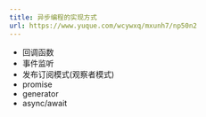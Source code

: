 ```yaml
---
title: 异步编程的实现方式
url: https://www.yuque.com/wcywxq/mxunh7/np50n2
---
```


- 回调函数
- 事件监听
- 发布订阅模式(观察者模式)
- promise
- generator
- async/await
